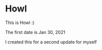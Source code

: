# Howl

This is Howl :)

The first date is Jan 30, 2021

I created this for a second update for myself

